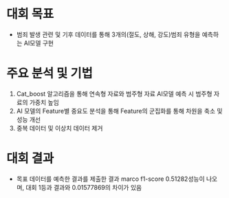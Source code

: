 # 대회 목표
- 범죄 발생 관련 및 기후 데이터를 통해 3개의(절도, 상해, 강도)범죄 유형을 예측하는 AI모델 구현
# 주요 분석 및 기법
1. Cat_boost 알고리즘을 통해 연속형 자료와 범주형 자료 AI모델 예측 시 범주형 자료의 가중치 높임
2. AI 모델의 Feature별 중요도 분석을 통해 Feature의 군집화를 통해 차원을 축소 및 성능 개선
3. 중복 데이터 및 이상치 데이터 제거
# 대회 결과
- 목표 데이터를 예측한 결과를 제출한 결과 marco f1-score 0.51282성능이 나오며, 대회 1등과 결과와 0.01577869의 차이가 있음
